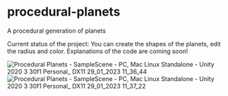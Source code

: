 # procedural-planets
 A procedural generation of planets
 
 Current status of the project: You can create the shapes of the planets, edit the radius and color.
 Explanations of the code are coming soon!
 
![Procedural Planets - SampleScene - PC, Mac   Linux Standalone - Unity 2020 3 30f1 Personal_ _DX11_ 29_01_2023 11_36_44](https://user-images.githubusercontent.com/88961639/215320618-9dd73058-c8bd-43a0-a9f1-9663fa363d35.png)
![Procedural Planets - SampleScene - PC, Mac   Linux Standalone - Unity 2020 3 30f1 Personal_ _DX11_ 29_01_2023 11_37_22](https://user-images.githubusercontent.com/88961639/215320626-588deb08-69e9-4c24-81ee-f982c9f8ee1b.png)
